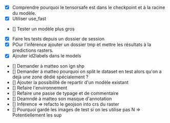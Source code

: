 - [X] Comprendre pourquoi le tensorsafe est dans le checkpoint et à la racine du modèle.
- [X] Utiliser use_fast
- [] Tester un modèle plus gros
- [X] Faire les tests depuis un dossier de session
- [X] POur l'inférence ajouter un dossier tmp et mettre les résultats à la predictions rasters.
- [X] Ajouter id2labels dans le models
- [] Demander à matteo son ign shp
- [] Demander à matteo pourquoi on split le dataset en test alors qu'on a dejà une zone dédié spécialement ?
- [] Ajouter la possibilité de repartir d'un modèle existant
- [] Refaire l'environnement
- [] Refaire une passe de typage et de commentaire
- [] Deamndé à matteo son masque d'annotation
- [] Inférence => refacto le geojson into crs du raster
- [] Pourquoi gardé les images de test si on les utilise pas N => Potentiellement les sup